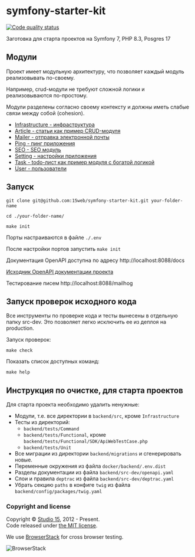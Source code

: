 # symfony-starter-kit

[![Code quality status](https://github.com/15web/symfony-starter-kit/actions/workflows/check-code-quality.yml/badge.svg?branch=main)](https://github.com/15web/symfony-starter-kit/actions)

Заготовка для старта проектов на Symfony 7, PHP 8.3, Posgres 17

## Модули

Проект имеет модульную архитектуру, что позволяет каждый модуль реализовывать по-своему.

Например, crud-модули не требуют сложной логики и реализовываются по-простому.

Модули разделены согласно своему контексту и должны иметь слабые связи между собой (cohesion).

- [Infrastructure - инфраструктура](backend/src/Infrastructure/README.md)
- [Article - статьи как пример CRUD-модуля](backend/src/Article/README.md)
- [Mailer - отправка электронной почты](backend/src/Mailer/README.md)
- [Ping - пинг приложения](backend/src/Ping/README.md)
- [SEO - SEO модуль](backend/src/Seo/README.md)
- [Setting - настройки приложения](backend/src/Setting/README.md)
- [Task - todo-лист как пример модуля с богатой логикой](backend/src/Task/README.md)
- [User - пользователи](backend/src/User/README.md)



## Запуск

```shell
git clone git@github.com:15web/symfony-starter-kit.git your-folder-name

cd ./your-folder-name/

make init

```

Порты настраиваются в файле `./.env`

После настройки портов запустить `make init`

Документация OpenAPI доступна по адресу http://localhost:8088/docs

[Исходник OpenAPI документации проекта](backend/src-dev/openapi.yaml)

Тестирование писем http://localhost:8088/mailhog

## Запуск проверок исходного кода

Все инструменты по проверке кода и тесты вынесены в отдельную папку src-dev. Это позволяет легко исключить ее из деплоя на production. 

Запуск проверок:
```shell
make check
```
Показать список доступных команд:
```shell
make help
```

## Инструкция по очистке, для старта проектов

Для старта проекта необходимо удалить ненужные:
- Модули, т.е. все директории в `backend/src`, кроме `Infrastructure`
- Тесты из директорий:
  - `backend/tests/Command`
  - `backend/tests/Functional`, кроме `backend/tests/Functional/SDK/ApiWebTestCase.php`
  - `backend/tests/Unit`
- Все миграции из директории `backend/migrations` и сгенерировать новые.
- Переменные окружения из файла `docker/backend/.env.dist`
- Разделы документации из файла `backend/src-dev/openapi.yaml`
- Слои и правила `deptrac` из файла `backend/src-dev/deptrac.yaml`
- Убрать секцию `paths` в конфиге `twig` из файла `backend/config/packages/twig.yaml`

### Copyright and license

Copyright © [Studio 15](http://15web.ru), 2012 - Present.   
Code released under [the MIT license](https://opensource.org/licenses/MIT).

We use [BrowserStack](https://www.browserstack.com/) for cross browser testing.

![BrowserStack](http://15web.github.io/web-accessibility/images/browserstack_logo.png)
